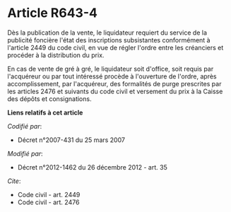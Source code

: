 # Article R643-4

Dès la publication de la vente, le liquidateur requiert du service de la publicité foncière l'état des inscriptions
subsistantes conformément à l'article 2449 du code civil, en vue de régler l'ordre entre les créanciers et procéder à la
distribution du prix. 

En cas de vente de gré à gré, le liquidateur soit d'office, soit requis par l'acquéreur ou par tout intéressé procède à
l'ouverture de l'ordre, après accomplissement, par l'acquéreur, des formalités de purge prescrites par les articles 2476 et
suivants du code civil et versement du prix à la Caisse des dépôts et consignations.

**Liens relatifs à cet article**

_Codifié par_:

  - Décret n°2007-431 du 25 mars 2007

_Modifié par_:

  - Décret n°2012-1462 du 26 décembre 2012 - art. 35

_Cite_:

  - Code civil - art. 2449
  - Code civil - art. 2476
